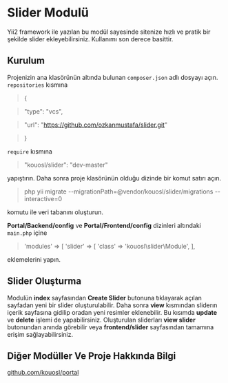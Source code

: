 
# Slider Modulü

  

Yii2 framework ile yazılan bu modül sayesinde sitenize hızlı ve pratik bir şekilde slider ekleyebilirsiniz. Kullanımı son derece basittir.

  

## Kurulum

  

Projenizin ana klasörünün altında bulunan `composer.json` adlı dosyayı açın. `repositories` kısmına

  

> {

>

> "type": "vcs",

>

> "url": "https://github.com/ozkanmustafa/slider.git"

>

> }

  

`require` kısmına

  

> "kouosl/slider": "dev-master"

  

yapıştırın. Daha sonra proje klasörünün olduğu dizinde bir komut satırı açın.

  

>php yii migrate --migrationPath=@vendor/kouosl/slider/migrations --interactive=0

komutu ile veri tabanını oluşturun.

**Portal/Backend/config** ve **Portal/Frontend/config** dizinleri altındaki `main.php`
içine 

> 'modules' => [
       'slider' => [
			'class' => 'kouosl\slider\Module',
		],

eklemelerini yapın.
  

## Slider Oluşturma

  

Modulün **index** sayfasından **Create Slider** butonuna tıklayarak açılan sayfadan yeni bir slider oluşturulabilir. Daha sonra **view** kısmından sliderın içerik sayfasına gidilip oradan yeni resimler eklenebilir. Bu kısımda **update** ve **delete** işlemi de yapabilirsiniz. Oluşturulan sliderları **view slider** butonundan anında görebilir veya **frontend/slider** sayfasından tamamına erişim sağlayabilirsiniz.

## Diğer Modüller Ve Proje Hakkında Bilgi

[github.com/kouosl/portal](https://github.com/kouosl/portal)